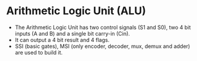 # Arithmetic Logic Unit (ALU)

- The Arithmetic Logic Unit has two control signals (S1 and S0), two 4 bit inputs (A and B) and a single bit carry-in (Cin). 
- It can output a 4 bit result and 4 flags. 
- SSI (basic gates), MSI (only encoder, decoder, mux, demux and adder) are used to build it. 
